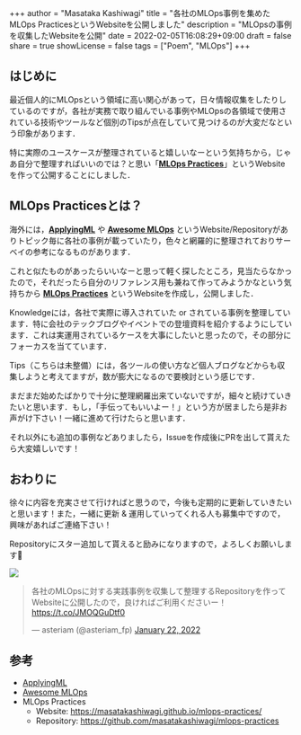 +++
author = "Masataka Kashiwagi"
title = "各社のMLOps事例を集めたMLOps PracticesというWebsiteを公開しました"
description = "MLOpsの事例を収集したWebsiteを公開"
date = 2022-02-05T16:08:29+09:00
draft = false
share = true
showLicense = false
tags = ["Poem", "MLOps"]
+++

## はじめに
最近個人的にMLOpsという領域に高い関心があって，日々情報収集をしたりしているのですが，各社が実務で取り組んでいる事例やMLOpsの各領域で使用されている技術やツールなど個別のTipsが点在していて見つけるのが大変だなという印象があります．

特に実際のユースケースが整理されていると嬉しいなーという気持ちから，じゃあ自分で整理すればいいのでは？と思い「<span class="marker_yellow">**[MLOps Practices](https://masatakashiwagi.github.io/mlops-practices/)**</span>」というWebsiteを作って公開することにしました．

## MLOps Practicesとは？

海外には，**[ApplyingML](https://applyingml.com/)** や **[Awesome MLOps](https://github.com/visenger/awesome-mlops)** というWebsite/Repositoryがありトピック毎に各社の事例が載っていたり，色々と網羅的に整理されておりサーベイの参考になるものがあります．

これと似たものがあったらいいなーと思って軽く探したところ，見当たらなかったので，それだったら自分のリファレンス用も兼ねて作ってみようかなという気持ちから **[MLOps Practices](https://masatakashiwagi.github.io/mlops-practices/)** というWebsiteを作成し，公開しました．

Knowledgeには，各社で実際に導入されていた or されている事例を整理しています．特に会社のテックブログやイベントでの登壇資料を紹介するようにしています．これは実運用されているケースを大事にしたいと思ったので，その部分にフォーカスを当てています．

Tips（こちらは未整備）には，各ツールの使い方など個人ブログなどからも収集しようと考えてますが，数が膨大になるので要検討という感じです．

まだまだ始めたばかりで十分に整理網羅出来ていないですが，細々と続けていきたいと思います．もし，「手伝ってもいいよー！」という方が居ましたら是非お声がけ下さい！一緒に進めて行けたらと思います．

それ以外にも追加の事例などありましたら，Issueを作成後にPRを出して貰えたら大変嬉しいです！

## おわりに
徐々に内容を充実させて行ければと思うので，今後も定期的に更新していきたいと思います！また，一緒に更新 & 運用していってくれる人も募集中ですので，興味があればご連絡下さい！

Repositoryにスター追加して貰えると励みになりますので，よろしくお願いします&#x1f647;

<a href="https://github.com/masatakashiwagi/mlops-practices"><img src="https://gh-card.dev/repos/masatakashiwagi/mlops-practices.svg?fullname="></a>

<blockquote class="twitter-tweet"><p lang="ja" dir="ltr">各社のMLOpsに対する実践事例を収集して整理するRepositoryを作ってWebsiteに公開したので，良ければご利用くださいー！<a href="https://t.co/JMOQGuDtf0">https://t.co/JMOQGuDtf0</a></p>&mdash; asteriam (@asteriam_fp) <a href="https://twitter.com/asteriam_fp/status/1484892084012449795?ref_src=twsrc%5Etfw">January 22, 2022</a></blockquote> <script async src="https://platform.twitter.com/widgets.js" charset="utf-8"></script>


## 参考
- [ApplyingML](https://applyingml.com/)
- [Awesome MLOps](https://github.com/visenger/awesome-mlops)
- MLOps Practices
    - Website: https://masatakashiwagi.github.io/mlops-practices/
    - Repository: https://github.com/masatakashiwagi/mlops-practices
